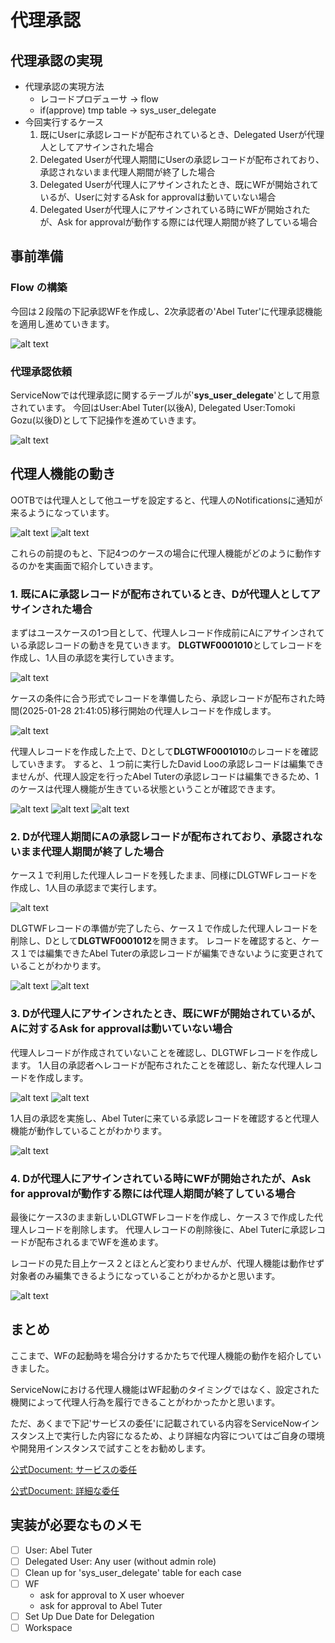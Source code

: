<!--
title:   ServiceNowにおける代理人機能の動作について
tags:    ServiceNow
id:      1acaeb58889afb11eb08
private: true
-->


# 代理承認

## 代理承認の実現

- 代理承認の実現方法
  - レコードプロデューサ -> flow
  - if(approve) tmp table -> sys_user_delegate
- 今回実行するケース
  1. 既にUserに承認レコードが配布されているとき、Delegated Userが代理人としてアサインされた場合
  2. Delegated Userが代理人期間にUserの承認レコードが配布されており、承認されないまま代理人期間が終了した場合
  3. Delegated Userが代理人にアサインされたとき、既にWFが開始されているが、Userに対するAsk for approvalは動いていない場合
  4. Delegated Userが代理人にアサインされている時にWFが開始されたが、Ask for approvalが動作する際には代理人期間が終了している場合

## 事前準備

### Flow の構築

今回は２段階の下記承認WFを作成し、2次承認者の'Abel Tuter'に代理承認機能を適用し進めていきます。

![alt text](./images/delegated-wf_image-11.png)

### 代理承認依頼

ServiceNowでは代理承認に関するテーブルが'**sys_user_delegate**'として用意されています。
今回はUser:Abel Tuter(以後A), Delegated User:Tomoki Gozu(以後D)として下記操作を進めていきます。

![alt text](./images/delegated-wf_image-12.png)

## 代理人機能の動き

OOTBでは代理人として他ユーザを設定すると、代理人のNotificationsに通知が来るようになっています。

![alt text](./images/delegated-wf_image-7.png)
![alt text](./images/delegated-wf_image-3.png)

これらの前提のもと、下記4つのケースの場合に代理人機能がどのように動作するのかを実画面で紹介していきます。

### 1. 既にAに承認レコードが配布されているとき、Dが代理人としてアサインされた場合

まずはユースケースの1つ目として、代理人レコード作成前にAにアサインされている承認レコードの動きを見ていきます。
**DLGTWF0001010**としてレコードを作成し、1人目の承認を実行していきます。

![alt text](./images/delegated-wf_mage-14.png)

ケースの条件に合う形式でレコードを準備したら、承認レコードが配布された時間(2025-01-28 21:41:05)移行開始の代理人レコードを作成します。

![alt text](./images/delegated-wf_image-15.png)

代理人レコードを作成した上で、Dとして**DLGTWF0001010**のレコードを確認していきます。
すると、１つ前に実行したDavid Looの承認レコードは編集できませんが、代理人設定を行ったAbel Tuterの承認レコードは編集できるため、1のケースは代理人機能が生きている状態ということが確認できます。

![alt text](./images/delegated-wf_image-16.png)
![alt text](./images/delegated-wf_image-17.png)
![alt text](./images/delegated-wf_image-18.png)

### 2. Dが代理人期間にAの承認レコードが配布されており、承認されないまま代理人期間が終了した場合

ケース１で利用した代理人レコードを残したまま、同様にDLGTWFレコードを作成し、1人目の承認まで実行します。

![alt text](./images/delegated-wf_image-20.png)

DLGTWFレコードの準備が完了したら、ケース１で作成した代理人レコードを削除し、Dとして**DLGTWF0001012**を開きます。
レコードを確認すると、ケース１では編集できたAbel Tuterの承認レコードが編集できないように変更されていることがわかります。

![alt text](./images/delegated-wf_image-21.png)
![alt text](./images/delegated-wf_image-22.png)

### 3. Dが代理人にアサインされたとき、既にWFが開始されているが、Aに対するAsk for approvalは動いていない場合

代理人レコードが作成されていないことを確認し、DLGTWFレコードを作成します。
1人目の承認者へレコードが配布されたことを確認し、新たな代理人レコードを作成します。

![alt text](./images/delegated-wf_image-24.png)
![alt text](./images/delegated-wf_image-23.png)

1人目の承認を実施し、Abel Tuterに来ている承認レコードを確認すると代理人機能が動作していることがわかります。

![alt text](./images/delegated-wf_image-25.png)

### 4. Dが代理人にアサインされている時にWFが開始されたが、Ask for approvalが動作する際には代理人期間が終了している場合

最後にケース3のまま新しいDLGTWFレコードを作成し、ケース３で作成した代理人レコードを削除します。
代理人レコードの削除後に、Abel Tuterに承認レコードが配布されるまでWFを進めます。

レコードの見た目上ケース２とほとんど変わりませんが、代理人機能は動作せず対象者のみ編集できるようになっていることがわかるかと思います。

![alt text](./images/delegated-wf_image-26.png)

## まとめ

ここまで、WFの起動時を場合分けするかたちで代理人機能の動作を紹介していきました。

ServiceNowにおける代理人機能はWF起動のタイミングではなく、設定された機関によって代理人行為を履行できることがわかったかと思います。

ただ、あくまで下記'サービスの委任'に記載されている内容をServiceNowインスタンス上で実行した内容になるため、より詳細な内容についてはご自身の環境や開発用インスタンスで試すことをお勧めします。

[公式Document: サービスの委任](https://www.servicenow.com/docs/ja-JP/bundle/xanadu-servicenow-platform/page/use/employee-self-service/concept/c_ServiceDelegation.html)

[公式Document: 詳細な委任](https://www.servicenow.com/docs/csh?topicname=t_DelegateApprovalsTasks.html&version=latest)

## 実装が必要なものメモ

- [ ] User: Abel Tuter
- [ ] Delegated User: Any user (without admin role)
- [ ] Clean up for 'sys_user_delegate' table for each case
- [ ] WF
  - ask for approval to X user whoever
  - ask for approval to Abel Tuter
- [ ] Set Up Due Date for Delegation
- [ ] Workspace